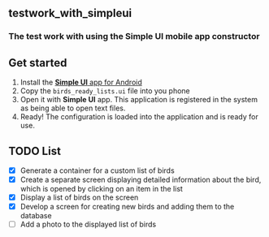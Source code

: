 ## testwork_with_simpleui
### The test work with using the Simple UI mobile app constructor

## Get started
1. Install the [**Simple UI** app for Android](https://play.google.com/store/apps/details?id=ru.travelfood.simple_ui)
2. Copy the `birds_ready_lists.ui` file into you phone
3. Open it with **Simple UI** app. This application is registered in the system as being able to open text files.
4. Ready! The configuration is loaded into the application and is ready for use.

## TODO List
- [x] Generate a container for a custom list of birds
- [x] Create a separate screen displaying detailed information about the bird, which is opened by clicking on an item in the list
- [x] Display a list of birds on the screen
- [x] Develop a screen for creating new birds and adding them to the database
- [ ] Add a photo to the displayed list of birds
